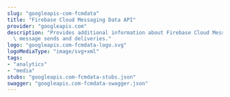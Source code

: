 ```yaml
---
slug: "googleapis-com-fcmdata"
title: "Firebase Cloud Messaging Data API"
provider: "googleapis.com"
description: "Provides additional information about Firebase Cloud Messaging (FCM)\
  \ message sends and deliveries."
logo: "googleapis.com-fcmdata-logo.svg"
logoMediaType: "image/svg+xml"
tags:
- "analytics"
- "media"
stubs: "googleapis.com-fcmdata-stubs.json"
swagger: "googleapis.com-fcmdata-swagger.json"
---
```

